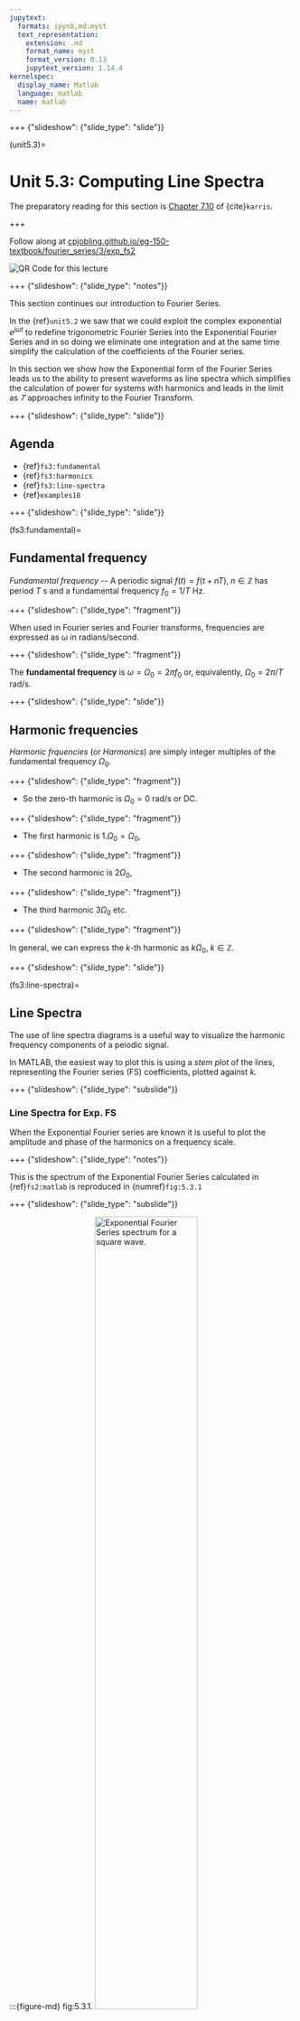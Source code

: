 ```yaml
---
jupytext:
  formats: ipynb,md:myst
  text_representation:
    extension: .md
    format_name: myst
    format_version: 0.13
    jupytext_version: 1.14.4
kernelspec:
  display_name: Matlab
  language: matlab
  name: matlab
---
```


+++ {"slideshow": {"slide_type": "slide"}}

(unit5.3)=
# Unit 5.3: Computing Line Spectra

The preparatory reading for this section is [Chapter 7.10](https://ebookcentral.proquest.com/lib/swansea-ebooks/reader.action?docID=3384197&ppg=247) of  {cite}`karris`.

+++

Follow along at [cpjobling.github.io/eg-150-textbook/fourier_series/3/exp_fs2](https://cpjobling.github.io/eg-150-textbook/fourier_series/3/exp_fs2)

![QR Code for this lecture](pictures/qrcode_unit5_3.png)

+++ {"slideshow": {"slide_type": "notes"}}

This section continues our introduction to Fourier Series.

In the {ref}`unit5.2` we saw that we could exploit the complex exponential $e^{j\omega t}$ to redefine trigonometric Fourier Series into the Exponential Fourier Series and in so doing we eliminate one integration and at the same time simplify the calculation of the coefficients of the Fourier series.

In this section we show how the Exponential form of the Fourier Series leads us to the ability to present waveforms as line spectra which simplifies the calculation of power for systems with harmonics and leads in the limit as $𝑇$ approaches infinity to the Fourier Transform.

+++ {"slideshow": {"slide_type": "slide"}}

## Agenda

* {ref}`fs3:fundamental`
* {ref}`fs3:harmonics`
* {ref}`fs3:line-spectra`
* {ref}`examples18`

+++ {"slideshow": {"slide_type": "slide"}}

(fs3:fundamental)=
## Fundamental frequency

*Fundamental frequency* -- A periodic signal $f(t) = f(t + nT),\; n\in \mathbb{Z}$ has period $T$ s and a fundamental frequency $f_0 = 1/T$ Hz.

+++ {"slideshow": {"slide_type": "fragment"}}

When used in Fourier series and Fourier transforms, frequencies are expressed as $\omega$ in radians/second.

+++ {"slideshow": {"slide_type": "fragment"}}

The **fundamental frequency** is $\omega = \Omega_0 = 2 \pi f_0$ or, equivalently, $\Omega_0 = 2 \pi /T$ rad/s.

+++ {"slideshow": {"slide_type": "slide"}}

## Harmonic frequencies

*Harmonic frquencies* (or *Harmonics*) are simply integer multiples of the fundamental frequency $\Omega_0$.

+++ {"slideshow": {"slide_type": "fragment"}}

* So the zero-th harmonic is $\Omega_0 = 0$ rad/s or DC.

+++ {"slideshow": {"slide_type": "fragment"}}

* The first harmonic is $1.\Omega_0 = \Omega_0$,

+++ {"slideshow": {"slide_type": "fragment"}}

* The second harmonic is $2 \Omega_0$,

+++ {"slideshow": {"slide_type": "fragment"}}

* The third harmonic $3 \Omega_0$ etc.

+++ {"slideshow": {"slide_type": "fragment"}}

In general, we can express the $k$-th harmonic as $k\Omega_0,\; k\in \mathbb{Z}$.

+++ {"slideshow": {"slide_type": "slide"}}

(fs3:line-spectra)=
## Line Spectra

The use of line spectra diagrams is a useful way to visualize the harmonic frequency components of a peiodic signal. 

In MATLAB, the easiest way to plot this is using a *stem plot* of the lines, representing the Fourier series (FS) coefficients, plotted against $k$.

+++ {"slideshow": {"slide_type": "subslide"}}

### Line Spectra for Exp. FS

When the Exponential Fourier series are known it is useful to plot the amplitude and phase of the harmonics on a frequency scale.

+++ {"slideshow": {"slide_type": "notes"}}

This is the spectrum of the Exponential Fourier Series calculated in {ref}`fs2:matlab` is reproduced in {numref}`fig:5.3.1`

+++ {"slideshow": {"slide_type": "subslide"}}

:::{figure-md} fig:5.3.1.
<img src="pictures/efs_sqw.png" alt="Exponential Fourier Series spectrum for a square wave." width="60%">

Exponential Fourier Series spectrum for the square wave calculated in {numref}`fs2:eg`.
:::

+++ {"slideshow": {"slide_type": "subslide"}}

### Line Spectra for Trig. FS

If we take the results for the Exponential Fourier Series and gather terms, the amplitudes for the Trig. Fourier Series are given by:

$$a_0 = 2C_0$$

$$a_k = (C_k + C_{-k})$$

$$b_k = j(C_k - C_{-k})$$

+++ {"slideshow": {"slide_type": "subslide"}}

Applying this to the previous result we get the spectrum shown in {numref}`fig:tfs`

:::{figure-md} fig:tfs
<img src="pictures/line-spec.png" alt="Trigonometric Fourier series for a square wave" width="60%">

Trigonometric Fourier series for a square wave
:::

+++ {"slideshow": {"slide_type": "slide"}}

(examples18)=
## Examples 18

+++ {"slideshow": {"slide_type": "subslide"}}

(ex:18.1)=
### Example 18.1

Compute the exponential Fourier series for the waveform shown below and plot its line spectra.

:::{figure-md} fig:ex:18.1
<img src="pictures/pulse_train.png" alt="" width="80%">


A pulse train
:::

+++ {"slideshow": {"slide_type": "subslide"}}

#### Solution

The recurrent rectangular pulse is used extensively in digital communication systems. To determine how faithfully such pulses will be transmitted, it is necessary to know the frequency components.

+++ {"slideshow": {"slide_type": "subslide"}}

##### What do we know?

* The pulse duration is $T/w$.
* The recurrence interval $T$ is $w$ times the pulse duration.
* $w$ is the ratio of pulse repetition time to the pulse duration &ndash; normally called the *duty cycle*.

+++ {"slideshow": {"slide_type": "subslide"}}

##### Coefficients of the Exponential Fourier Series?

Given

$$C_k = \frac{1}{2\pi}\int_{-\pi}^{\pi} f(\Omega_0 t)e^{-jk(\Omega_0 t)}\,d(\Omega_0 t)$$

* Is the function **even** or **odd**?
* Does the signal have **half-wave symmetry**?
* What are the cosequencies of symmetry on the form of the coefficients $C_k$?
* What function do we actually need to integrate to compute $C_k$?

+++ {"slideshow": {"slide_type": "notes"}}

We will work through this in class. See {ref}`sol:ex:18.1`.

+++ {"slideshow": {"slide_type": "notes"}}

<pre style="border: 2px solid blue">















</pre>

+++ {"slideshow": {"slide_type": "notes"}}

#### DC Component?

Let $k = 0$ then perform the integral

+++ {"slideshow": {"slide_type": "notes"}}

<pre style="border: 2px solid blue">















</pre>

+++ {"slideshow": {"slide_type": "notes"}}

#### Harmonic coefficients?

Integrate for $k\ne 0$

+++ {"slideshow": {"slide_type": "notes"}}

<pre style="border: 2px solid blue">















</pre>

+++ {"slideshow": {"slide_type": "notes"}}

#### Exponential Fourier Series?

+++ {"slideshow": {"slide_type": "notes"}}

<pre style="border: 2px solid blue">















</pre>

+++ {"slideshow": {"slide_type": "slide"}}

(ex:18.2)=
### Example 18.2:  Effect of pulse width on frequency spectra

let's see what effect the duty cycle $w$ has on the spectra.

Recall pulse width = $T/w$ and plot the complex line spectra for pulse with width $w$ which repeats every $T$ seconds. We will write a MATLAB function `pulse_fs` to simplify the computation.

```{code-cell}
---
slideshow:
  slide_type: fragment
---
clear all
cd ../matlab
format compact
```

```{code-cell}
%%file ../matlab/pulse_fs.m
function [f,omega] = pulse_fs(A,w,range)
% PULSE_FS compute fourier series spectrum in range
% -range:range for pulse with 
% height A, period T and width duty cycle w.
omega = -range:range;
for mm = 1:length(omega)
    x = omega(mm)*pi/w;
    if omega(mm) == 0
        f(mm) = A/w;
    else
        f(mm) = (A/w)*sin(x)/(x);
    end
end
return
```

+++ {"slideshow": {"slide_type": "subslide"}}

#### w = 2

$\Omega_0 = 1$ rad/s; $w = 2$; $T = 2\pi$ s; $T/w = \pi$ s.

+++ {"slideshow": {"slide_type": "fragment"}}

Compute Fourier Series

```{code-cell}
---
slideshow:
  slide_type: fragment
---
A = 1; w = 2;
[f,omega] = pulse_fs(A,w,15);
```

+++ {"slideshow": {"slide_type": "subslide"}}

Plot line Spectrum and add add continuous $\mathrm{sinc}(x)$ envelope.

```{code-cell}
---
slideshow:
  slide_type: fragment
---
stem(omega,f)
title('Line Spectra for pulse with w=2')
hold on
om = linspace(-15,15,1000);
xlabel('\Omega_0 [rad/s]')
xc = om.*pi./w;

plot(om,(A/w)*sin(xc)./(xc),'r:')
hold off
```

+++ {"slideshow": {"slide_type": "subslide"}}

#### w = 5

$\Omega_0 = 1$ rad/s; $w = 5$; $T = 2\pi$ s; $T/w = \pi$ s.

```{code-cell}
A = 1; w = 5; [f,omega] = pulse_fs(A,w,15);
stem(omega,f)
title('Line Spectra for pulse with w=2')
hold on
om = linspace(-15,15,1000);
xlabel('\Omega_0 [rad/s]')
xc = om.*pi./w;
plot(om,(A/w)*sin(xc)./(xc),'r:')
hold off
```

+++ {"slideshow": {"slide_type": "subslide"}}

#### w = 10

$\Omega_0 = 1$ rad/s; $w = 10$; $T = 2\pi$ s; $T/w = \pi$ s.

```{code-cell}
---
slideshow:
  slide_type: subslide
---
A = 1; w = 10; [f,omega] = pulse_fs(A,w,15);
stem(omega,f)
title('Line Spectra for pulse with w=10')
hold on
om = linspace(-15,15,1000);
xlabel('\Omega_0 [rad/s]')
xc = om.*pi./w;
plot(om,(A/w)*sin(xc)./(xc),'r:')
hold off
```

+++ {"slideshow": {"slide_type": "subslide"}}

#### Implications

* As the width of the pulse **reduces** the width of the freqency spectra needed to fully describe the signal **increases** 
* more bandwidth is needed to transmit the pulse.

+++ {"slideshow": {"slide_type": "notes"}}

**Notes**

You can use the provided MATLAB script [sinc.mlx](https://cpjobling.github.io/eg-247-textbook/fourier_series/matlab/sinc.mlx) to explore these results for yourself. You will also need [pulse_fs.m](https://cpjobling.github.io/eg-247-textbook/fourier_series/matlab/pulse_fs.m).

The text book ({cite}`karris`) seems to get the wrong results. Karris plots $\sin(wx)/(wx)$ rather than $\sin(x/w)/(x/w)$ in producing the diagrams shown in Figs. 7.36&mdash;7-38.

However, if you view $\sin(wx)/wx$ as in indication of the bandwidth needed to transmit a pulse of width $T/w$ the plots Karris gives make more sense.

+++ {"slideshow": {"slide_type": "slide"}}

### Example 18.3

Use the result of {ref}`ex:18.1` to compute the exponential Fourier series of the impulse train $\delta(t\pm 2\pi k)$ shown in {numref}`

:::{figure-md} fig:ex:18.3
<img src="pictures/impulse_train.png" alt="An impulse train" width="80%">

An impulse train
:::

+++ {"slideshow": {"slide_type": "notes"}}

#### Solution

To solve this we take the previous result and choose amplitude (height) $A$ so that area of pulse is unity. Then we let width go to zero while maintaining the area of unity. This creates a train of impulses $\delta(t\pm 2\pi k)$.

$$C_k  = \frac{1}{2\pi}$$

and, therefore

$$f(t) = \frac{1}{2\pi}\sum_{k=-\infty}^{\infty} \delta(k\Omega_0)$$

Try it!

+++ {"slideshow": {"slide_type": "notes"}}

#### Proof!

From the previous result, 

$$C_n = \frac{A}{w}.\frac{\sin(k\pi/w)}{k\pi/w}$$

and the pulse width was defined as $T/w$, that is

$$\frac{T}{w}=\frac{2\pi}{w}$$

+++ {"slideshow": {"slide_type": "notes"}}

Let us take the previous impulse train as a recurrent pulse with amplitude

$$A = \frac{1}{T/w} = \frac{1}{2\pi/w} = \frac{w}{2\pi}.$$

+++ {"slideshow": {"slide_type": "notes"}}

#### Pulse with unit area

The area of each pulse is then 

$$\frac{2\pi}{w}\times\frac{w}{2\pi} = 1$$

+++ {"slideshow": {"slide_type": "notes"}}

and the pulse train is as shown in {numref}`fig:ex:18.3.1` below:

:::{figure-md} fig:ex:18.3.1
<img src="pictures/unit_area_pulses.png" alt="" width="80%">

Pulse train with unit-area pulses
:::

+++ {"slideshow": {"slide_type": "notes"}}

#### New coefficents

The coefficients of the Exponential Fourier Series are now:
    
$$C_k = \frac{w/2\pi}{w}\frac{\sin(k\pi/w)}{k\pi/w} = \frac{1}{2\pi}\frac{\sin(k\pi/w)}{k\pi/w}$$

and as $\pi/w \to 0$ each recurrent pulse becomes a unit impulse, and the pulse train reduces to a unit impulse train.

+++ {"slideshow": {"slide_type": "notes"}}

Also, recalling that

$$\lim_{x\to 0} \frac{\sin \pi x}{\pi x} = 1$$

the coefficents reduce to

$$C_k = \frac{1}{2\pi}$$

That is all coefficients have the same amplitude and thus

$$f(t) = \frac{1}{2\pi}\sum_{n=-\infty}^{\infty} \delta(k\Omega_0)$$

+++ {"slideshow": {"slide_type": "notes"}}

#### Spectrum of Unit Impulse Train

The line spectrum of a sequence of unit impulses $\delta(t \pm kT)$ is shown in {numref}`fig:ex18.3.2` below:
                                                         
:::{figure-md} fig:ex:18.3.2
<img src="pictures/impulse_spectrum.png" alt="Spectrum of the unit pulse train" width="80%">

Spectrum of the unit pulse train
:::

+++ {"slideshow": {"slide_type": "subslide"}}

#### Another Interesting Result

Consider the pulse train again:

:::{figure-md} fig:ex:18.3.3
<img src="pictures/pulse_train.png" alt="Pulse train signal" width="80%">

Pulse train signal
:::

What happens when the pulses to the left and right of the centre pulse become less and less frequent? That is what happens when $T \to \infty$?

+++ {"slideshow": {"slide_type": "notes"}}

#### Well?

* As $T\to \infty$ the fundamental frequency $\Omega_0 \to 0$
* We are then left with just one pulse centred around $t=0$.
* The frequency difference between harmonics also becomes smaller.
* Line spectrum becomes a continous function.

This result is the basis of the *Fourier Transform* which is coming in **EG-247: Digital Signal Processing** next year.

+++ {"slideshow": {"slide_type": "notes"}}

## Summary

* {ref}`fs3:fundamental`
* {ref}`fs3:harmonics`
* {ref}`fs3:line-spectra`
* {ref}`examples18`

(unit5.3:takeaways)=
### Takeways

The exponential and trigonometric Fourier series coefficients can be plotted as lines on the frequency axis.

These line-spectra are useful for reasoning about the frequency components that are present in a periodic signal.

This is useful for e.g. computing the bandwidth needed on a medium that is to transmit a signal without loss.

We will see next, that we can also use these line spectra to compute power in a signal, the total harmonic distortion present in a signal, and in the desigb of filters.

+++ {"slideshow": {"slide_type": "notes"}}

## Next Time

We move on to consider 

* {ref}`unit5.4`

## References

```{bibliography}
:filter: docname in docnames
```

+++ {"slideshow": {"slide_type": "notes"}}

(sol:ex:18.1)=
## Solution to Example 18.1

Given

$$C_k = \frac{1}{2\pi}\int_{-\pi}^{\pi} f(t)e^{-jk(\Omega_0 t)}\,d(\Omega_0 t)$$

* Is the function **even** or **odd**? **even** $f(t) = f(-t)$!
* Does the signal have **half-wave symmetry**? No!
* What are the cosequencies of symmetry on the form of the coefficients $C_k$? $C_k$ will be real values. Trig. equivalent no sine terms.
* What function do we actually need to integrate to compute $C_k$? We only need to integrate between the limits $-\pi/w \to \pi/w$

$$C_k = \frac{1}{2\pi}\int_{-\pi/w}^{\pi/w} Ae^{-jk(\Omega_0 t)}\,d(\Omega_0 t) = \frac{A}{2\pi}\int_{-\pi/w}^{\pi/w} e^{-jk(\Omega_0 t)}\,d(\Omega_0 t) $$

+++ {"slideshow": {"slide_type": "notes"}}

### Solution: DC component!

$$C_0 = \left.\frac{A}{2\pi}\,\Omega_0 t\,\right|_{-\pi/w}^{\pi/w} = \frac{A}{2\pi}\left(\frac{\pi}{w}+\frac{\pi}{w}\right)$$

or

$$C_0 = \frac{A}{w}$$

+++ {"slideshow": {"slide_type": "notes"}}

### Harmonic coefficients!

$$C_k = \left.\frac{A}{-jk2\pi}\,e^{-jk(\omega t)}\,\right|_{-\pi/w}^{\pi/w} = \frac{A}{k\pi}\left(\frac{e^{jk\pi/w}-e^{-jk\pi/w}}{j2}\right) = \frac{A}{k\pi}\sin\left(\frac{k\pi}{w}\right)$$

$$C_k = \frac{A}{w}\frac{sin\left(k\pi/w\right)}{k\pi/w}$$

+++ {"slideshow": {"slide_type": "notes"}}

### Exponential Fourier Series!

$$f(t)=\sum_{k=-\infty}^{\infty}\;\frac{A}{w}\,\frac{\sin\left(k\pi/w\right)}{k\pi/w} e^{-k\Omega_0 t}$$
